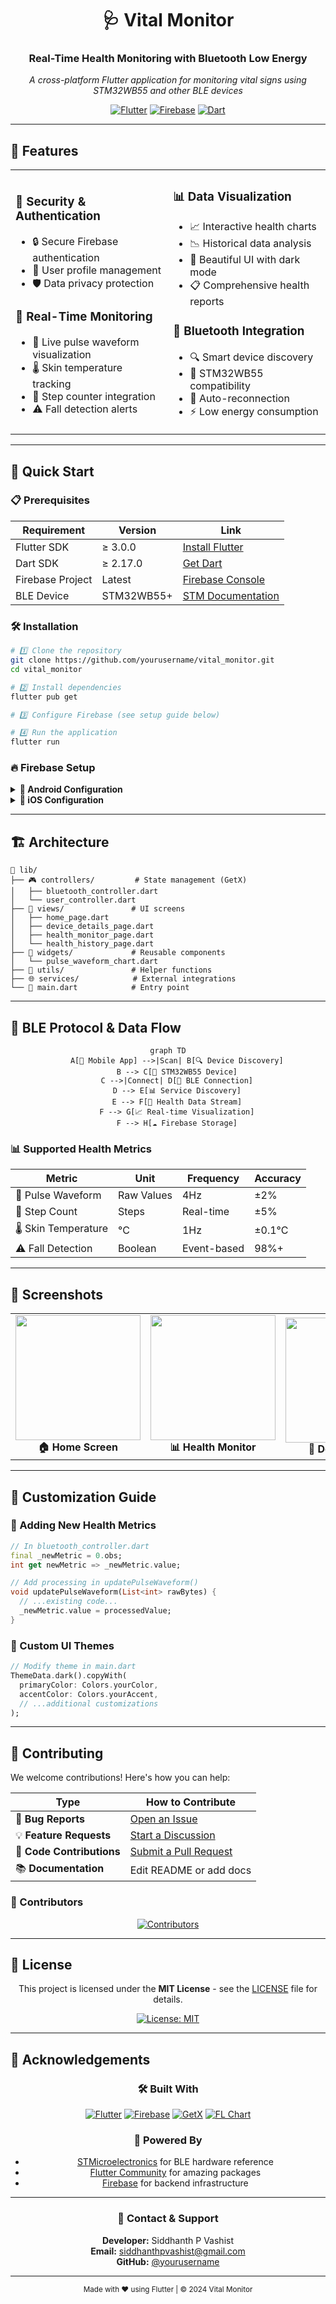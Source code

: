 <div align="center">

# 🩺 Vital Monitor

### Real-Time Health Monitoring with Bluetooth Low Energy

*A cross-platform Flutter application for monitoring vital signs using STM32WB55 and other BLE devices*

[![Flutter](https://img.shields.io/badge/Flutter-02569B?style=for-the-badge&logo=flutter&logoColor=white)](https://flutter.dev)
[![Firebase](https://img.shields.io/badge/Firebase-039BE5?style=for-the-badge&logo=Firebase&logoColor=white)](https://firebase.google.com)
[![Dart](https://img.shields.io/badge/Dart-0175C2?style=for-the-badge&logo=dart&logoColor=white)](https://dart.dev)

</div>

---

## 🌟 Features

<table>
<tr>
<td width="50%">

### 🔐 **Security & Authentication**
- 🔒 Secure Firebase authentication
- 👤 User profile management
- 🛡️ Data privacy protection

### 📱 **Real-Time Monitoring**
- 💓 Live pulse waveform visualization
- 🌡️ Skin temperature tracking
- 👣 Step counter integration
- ⚠️ Fall detection alerts

</td>
<td width="50%">

### 📊 **Data Visualization**
- 📈 Interactive health charts
- 📉 Historical data analysis
- 🎨 Beautiful UI with dark mode
- 📋 Comprehensive health reports

### 🔗 **Bluetooth Integration**
- 🔍 Smart device discovery
- 📡 STM32WB55 compatibility
- 🔄 Auto-reconnection
- ⚡ Low energy consumption

</td>
</tr>
</table>

---

## 🚀 Quick Start

### 📋 Prerequisites

| Requirement | Version | Link |
|-------------|---------|------|
| Flutter SDK | ≥ 3.0.0 | [Install Flutter](https://flutter.dev/docs/get-started/install) |
| Dart SDK | ≥ 2.17.0 | [Get Dart](https://dart.dev/get-dart) |
| Firebase Project | Latest | [Firebase Console](https://console.firebase.google.com/) |
| BLE Device | STM32WB55+ | [STM Documentation](https://www.st.com/en/microcontrollers-microprocessors/stm32wb55.html) |

### 🛠️ Installation

```bash
# 1️⃣ Clone the repository
git clone https://github.com/yourusername/vital_monitor.git
cd vital_monitor

# 2️⃣ Install dependencies
flutter pub get

# 3️⃣ Configure Firebase (see setup guide below)

# 4️⃣ Run the application
flutter run
```

### 🔥 Firebase Setup

<details>
<summary><b>📱 Android Configuration</b></summary>

1. Add your `google-services.json` to `android/app/`
2. Ensure your package name matches Firebase config
3. Enable Authentication and Firestore in Firebase Console

</details>

<details>
<summary><b>🍎 iOS Configuration</b></summary>

1. Add your `GoogleService-Info.plist` to `ios/Runner/`
2. Configure your bundle identifier
3. Enable required capabilities in Xcode

</details>

---

## 🏗️ Architecture

```
📁 lib/
├── 🎮 controllers/         # State management (GetX)
│   ├── bluetooth_controller.dart
│   └── user_controller.dart
├── 📱 views/               # UI screens
│   ├── home_page.dart
│   ├── device_details_page.dart
│   ├── health_monitor_page.dart
│   └── health_history_page.dart
├── 🧩 widgets/             # Reusable components
│   └── pulse_waveform_chart.dart
├── 🔧 utils/               # Helper functions
├── 🌐 services/            # External integrations
└── 🚀 main.dart            # Entry point
```

---

## 📡 BLE Protocol & Data Flow

<div align="center">

```mermaid
graph TD
    A[📱 Mobile App] -->|Scan| B[🔍 Device Discovery]
    B --> C[📡 STM32WB55 Device]
    C -->|Connect| D[🔗 BLE Connection]
    D --> E[📊 Service Discovery]
    E --> F[💓 Health Data Stream]
    F --> G[📈 Real-time Visualization]
    F --> H[☁️ Firebase Storage]
```

</div>

### 📊 Supported Health Metrics

| Metric | Unit | Frequency | Accuracy |
|--------|------|-----------|----------|
| 💓 Pulse Waveform | Raw Values | 4Hz | ±2% |
| 👣 Step Count | Steps | Real-time | ±5% |
| 🌡️ Skin Temperature | °C | 1Hz | ±0.1°C |
| ⚠️ Fall Detection | Boolean | Event-based | 98%+ |

---

## 🎨 Screenshots

<div align="center">
<table>
<tr>
<td align="center">
<img src="docs/screenshots/home.png" width="200"/>
<br><b>🏠 Home Screen</b>
</td>
<td align="center">
<img src="docs/screenshots/monitoring.png" width="200"/>
<br><b>📊 Health Monitor</b>
</td>
<td align="center">
<img src="docs/screenshots/details.png" width="200"/>
<br><b>🔧 Device Details</b>
</td>
</tr>
</table>
</div>

---

## 🔧 Customization Guide

### 🎯 Adding New Health Metrics

```dart
// In bluetooth_controller.dart
final _newMetric = 0.obs;
int get newMetric => _newMetric.value;

// Add processing in updatePulseWaveform()
void updatePulseWaveform(List<int> rawBytes) {
  // ...existing code...
  _newMetric.value = processedValue;
}
```

### 🎨 Custom UI Themes

```dart
// Modify theme in main.dart
ThemeData.dark().copyWith(
  primaryColor: Colors.yourColor,
  accentColor: Colors.yourAccent,
  // ...additional customizations
);
```

---

## 🤝 Contributing

We welcome contributions! Here's how you can help:

<div align="center">

| Type | How to Contribute |
|------|-------------------|
| 🐛 **Bug Reports** | [Open an Issue](https://github.com/yourusername/vital_monitor/issues) |
| 💡 **Feature Requests** | [Start a Discussion](https://github.com/yourusername/vital_monitor/discussions) |
| 🔧 **Code Contributions** | [Submit a Pull Request](https://github.com/yourusername/vital_monitor/pulls) |
| 📚 **Documentation** | Edit README or add docs |

</div>

### 🌟 Contributors

<div align="center">

[![Contributors](https://contrib.rocks/image?repo=yourusername/vital_monitor)](https://github.com/yourusername/vital_monitor/graphs/contributors)

</div>

---

## 📄 License

<div align="center">

This project is licensed under the **MIT License** - see the [LICENSE](LICENSE) file for details.

[![License: MIT](https://img.shields.io/badge/License-MIT-yellow.svg)](https://opensource.org/licenses/MIT)

</div>

---

## 🙏 Acknowledgements

<div align="center">

### 🛠️ **Built With**

[![Flutter](https://img.shields.io/badge/Flutter-02569B?style=flat-square&logo=flutter&logoColor=white)](https://flutter.dev/)
[![Firebase](https://img.shields.io/badge/Firebase-039BE5?style=flat-square&logo=Firebase&logoColor=white)](https://firebase.google.com/)
[![GetX](https://img.shields.io/badge/GetX-9146FF?style=flat-square&logo=flutter&logoColor=white)](https://pub.dev/packages/get)
[![FL Chart](https://img.shields.io/badge/FL_Chart-FF6B6B?style=flat-square&logo=flutter&logoColor=white)](https://pub.dev/packages/fl_chart)

### 🏢 **Powered By**

- [STMicroelectronics](https://www.st.com/) for BLE hardware reference
- [Flutter Community](https://flutter.dev/community) for amazing packages
- [Firebase](https://firebase.google.com/) for backend infrastructure

</div>

---

<div align="center">

### 📧 **Contact & Support**

**Developer:** Siddhanth P Vashist  
**Email:** [siddhanthpvashist@gmail.com](mailto:siddhanthpvashist@gmail.com)  
**GitHub:** [@yourusername](https://github.com/yourusername)

---

<sub>Made with ❤️ using Flutter | © 2024 Vital Monitor</sub>

</div>
